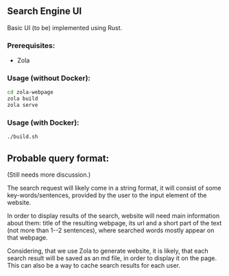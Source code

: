 ## Search Engine UI

Basic UI (to be) implemented using Rust.

### Prerequisites:

* Zola 

### Usage (without Docker):
```bash
cd zola-webpage
zola build
zola serve
```
### Usage (with Docker):
```bash
./build.sh
```
## Probable query format:
(Still needs more discussion.)

The search request will likely come in a string format, 
it will consist of some key-words/sentences, provided by the user 
to the input element of the website.

In order to display results of the search, website will need 
main information about them: title of the resulting webpage, its url and a short part
of the text (not more than 1--2 sentences), where searched words mostly appear on
that webpage.

Considering, that we use Zola to generate website, it is likely, that 
each search result will be saved as an md file, in order to display it on the page.
This can also be a way to cache search results for each user.